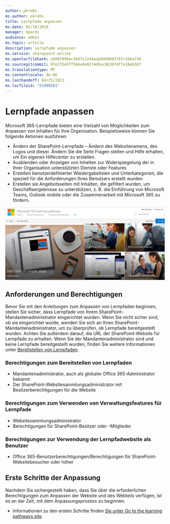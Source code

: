 ```yaml
---
author: pkrebs
ms.author: pkrebs
title: Lernpfade anpassen
ms.date: 02/18/2019
manager: bpardi
audience: admin
ms.topic: article
description: Lernpfade anpassen
ms.service: sharepoint-online
ms.openlocfilehash: a5087096ec3bd7c1194aab9dd089276fc196a736
ms.sourcegitcommit: 97e175e5ff5b6a9e0274d5ec9b39fdf7e18eb387
ms.translationtype: MT
ms.contentlocale: de-DE
ms.lasthandoff: 04/25/2021
ms.locfileid: "51999501"
---
```

# <a name="customize-learning-pathways"></a>Lernpfade anpassen

Microsoft 365-Lernpfade bieten eine Vielzahl von Möglichkeiten zum Anpassen von Inhalten für Ihre Organisation. Beispielsweise können Sie folgende Aktionen ausführen:  
- Ändern der SharePoint-Lernpfade – Ändern des Websitenamens, des Logos und dieser. Ändern Sie die Seite Fragen stellen und Hilfe erhalten, um Ein eigenes Hilfecenter zu erstellen. 
- Ausblenden oder Anzeigen von Inhalten zur Widerspiegelung der in Ihrer Organisation unterstützten Dienste oder Features 
- Erstellen benutzerdefinierter Wiedergabelisten und Unterkategorien, die speziell für die Anforderungen Ihres Benutzers erstellt wurden
- Erstellen sie Angebotsseiten mit Inhalten, die gefiltert wurden, um Geschäftsergebnisse zu unterstützen, z. B. die Einführung von Microsoft Teams, Outlook mobile oder die Zusammenarbeit mit Microsoft 365 zu fördern.

![Allgemeine Microsoft-Lernpfade-Fotosammlung.](media/cg-introducing.png)

## <a name="requirements-and-permissions"></a>Anforderungen und Berechtigungen

Bevor Sie mit den Anleitungen zum Anpassen von Lernpfaden beginnen, stellen Sie sicher, dass Lernpfade von Ihrem SharePoint-Mandantenadministrator eingerichtet wurden. Wenn Sie nicht sicher sind, ob sie eingerichtet wurde, wenden Sie sich an Ihren SharePoint-Mandantenadministrator, um zu überprüfen, ob Lernpfade bereitgestellt wurden. Achten Sie außerdem darauf, die URL der SharePoint-Website für Lernpfade zu erhalten. Wenn Sie der Mandantenadministrator sind und keine Lernpfade bereitgestellt wurden, finden Sie weitere Informationen unter [Bereitstellen von Lernpfaden](custom_provision.md). 

### <a name="permissions-to-provision-learning-pathways"></a>Berechtigungen zum Bereitstellen von Lernpfaden

- Mandantenadministrator, auch als globaler Office 365-Administrator bekannt
- Der SharePoint-Websitesammlungsadministrator mit Besitzerberechtigungen für die Website

### <a name="permissions-to-use-learning-pathways-administration-features"></a>Berechtigungen zum Verwenden von Verwaltungsfeatures für Lernpfade

- Websitesammlungsadministrator
- Berechtigungen für SharePoint-Besitzer oder -Mitglieder

### <a name="permissions-to-use-the-learning-pathways-site-as-a-user"></a>Berechtigungen zur Verwendung der Lernpfadwebsite als Benutzer

- Office 365-Benutzerberechtigungen/Berechtigungen für SharePoint-Websitebesucher oder höher

## <a name="get-started-with-customization"></a>Erste Schritte der Anpassung
Nachdem Sie sichergestellt haben, dass Sie über die erforderlichen Berechtigungen zum Anpassen der Website und des Webteils verfügen, ist es an der Zeit, mit dem Anpassungsprozess zu beginnen. 

- Informationen zu den ersten Schritte finden [Sie unter Go to the learning pathways site](custom_goto.md).
